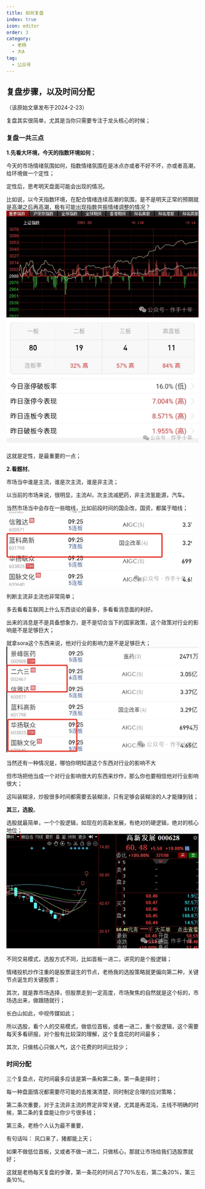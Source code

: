 ```yaml
---
title: 如何复盘
index: true
icon: editor
order: 3
category:
  - 老杨
  - 大A
tag:
  - 公众号
---
```


## 复盘步骤，以及时间分配

（该原始文章发布于2024-2-23）

复盘其实很简单，尤其是当你只需要专注于龙头核心的时候；

### 复盘一共三点

**1.先看大环境，今天的指数环境如何**；

今天的市场情绪氛围如何，指数情绪氛围在是冰点亦或者不好不坏，亦或者高潮，给环境做一个定性；

定性后，思考明天盘面可能会出现的情况。

比如说，以今天指数环境，在配合情绪连续高潮的氛围，是不是明天正常的预期就是高潮之后再高潮，极有可能出现指数共振情绪调整的情况？
![alt text](640.webp)
![alt text](640-1.webp)

这就是定性，是最重要的一点；

**2.看题材**。

市场当中谁是主流，谁是次主流，谁是非主流；

以当前的市场来说，很明显，主流AI，次主流减肥药，非主流氢能源，汽车。

当然市场当中会存在一些暗线，比如前段时间的国企改，国资，都属于暗线；
![alt text](640-2.webp)

判断主流非主流也非常简单；

多去看看互联网上什么东西谈论的最多，多看看消息面的利好。

出来的消息是不是具备想象力，是不是切合当下的国家政策，这个政策对行业的影响是不是足够巨大；

就拿sora这个东西来说，他对行业的影响力是不是足够巨大；
![alt text](640-3.webp)

当然还有一种情况是，哪怕你明知道这个东西对行业的影响不大

但市场把他当成一个对行业影响很大的东西来炒作，那么你也要相信他对行业影响很大；

这叫装糊涂，炒股很多时间都需要去装糊涂，只有足够会装糊涂的人才能赚到钱；

**其三，选股**。

选股就最简单，一个个股逻辑，如现在的高新发展，有绝对的硬逻辑，绝对的核心地位；
![alt text](640-4.webp)

不同交易模式，选股方式不同，比如首板一进二，讲究的是个股逻辑；

情绪投机炒作注重的是股票诞生的节点，老杨我的选股策略就更偏向第二种，关键节点诞生的关键股票；

其次，就是靠市场选择，但股票走到一定高度，市场聚焦的自然就是这个标的，市场选出来，做跟随就行；

长白山如此，中视传媒如此；

所以选股，看个人的交易模式，做低位首板，或者一进二，重个股逻辑，这个需要每天多看研报，对个股有比较深的理解，这个复盘花的时间最多；

其次，只做核心只做人气，这个花费的时间比较少；

### 时间分配

三个复盘点，花时间最多应该是第一条和第二条，第一条是择时；

每一种盘面情况都需要尽可能的去推演清楚，同时制定合理的应对策略；

第二条次重要，对于主流非主流的界定非常关键，尤其是再混沌，主线不明确的时候，第二条的复盘能让你少亏很多钱；

第三条，老杨个人认为最不重要，

有句话叫：
风口来了，猪都能上天；

如果不做低位首板，又或者不做一进二，只做核心，那就让市场给我们选股票就好；

这就是老杨每天复盘的步骤，第一条花的时间占了70%左右，第二条20%，第三条10%。
